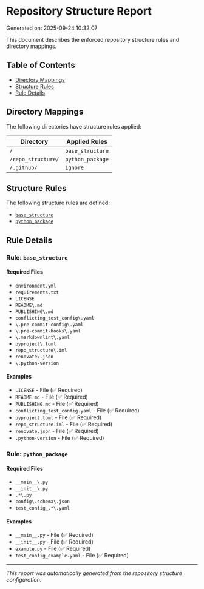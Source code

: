 # Repository Structure Report

Generated on: 2025-09-24 10:32:07

This document describes the enforced repository structure rules and directory mappings.

## Table of Contents

- [Directory Mappings](#directory-mappings)
- [Structure Rules](#structure-rules)
- [Rule Details](#rule-details)

## Directory Mappings

The following directories have structure rules applied:

| Directory | Applied Rules |
|-----------|---------------|
| `/` | `base_structure` |
| `/repo_structure/` | `python_package` |
| `/.github/` | `ignore` |

## Structure Rules

The following structure rules are defined:

- [`base_structure`](#rule-base-structure)
- [`python_package`](#rule-python-package)

## Rule Details

### Rule: `base_structure`

#### Required Files

- `environment.yml`
- `requirements.txt`
- `LICENSE`
- `README\.md`
- `PUBLISHING\.md`
- `conflicting_test_config\.yaml`
- `\.pre-commit-config\.yaml`
- `\.pre-commit-hooks\.yaml`
- `\.markdownlint\.yaml`
- `pyproject\.toml`
- `repo_structure\.iml`
- `renovate\.json`
- `\.python-version`

#### Examples

- `LICENSE` - File (✅ Required)
- `README.md` - File (✅ Required)
- `PUBLISHING.md` - File (✅ Required)
- `conflicting_test_config.yaml` - File (✅ Required)
- `pyproject.toml` - File (✅ Required)
- `repo_structure.iml` - File (✅ Required)
- `renovate.json` - File (✅ Required)
- `.python-version` - File (✅ Required)

### Rule: `python_package`

#### Required Files

- `__main__\.py`
- `__init__\.py`
- `.*\.py`
- `config\.schema\.json`
- `test_config_.*\.yaml`

#### Examples

- `__main__.py` - File (✅ Required)
- `__init__.py` - File (✅ Required)
- `example.py` - File (✅ Required)
- `test_config_example.yaml` - File (✅ Required)

---

*This report was automatically generated from the repository structure configuration.*

